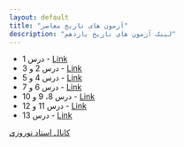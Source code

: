 ```yaml
---
layout: default
title: "آزمون های تاریخ معاصر"
description: "لینک آزمون های تاریخ یازدهم"
---
```


* درس 1 - [Link](https://forms.gle/NJEJNTpH7T8z9jf68)
* درس 2 و 3 - [Link](https://forms.gle/6zftZWF5CXtMKdaL9)
* درس 4 و 5 - [Link](https://forms.gle/yQGk13k8Mv5hA4Ng6)
* درس 6 و 7 - [Link](https://forms.gle/3bXrX67aTg2YbxMx7)
* درس 8، 9 و 10 - [Link](https://forms.gle/etfxbD52nhfhVrw49)
* درس 11 و 12 - [Link](https://forms.gle/K5zE5cdJA2YWpio8A)
* درس 13 - [Link](https://forms.gle/b3RRDWQegRmdmci7A)

[کانال استاد نوروزی](https://t.me/farzadnorouzy11)

